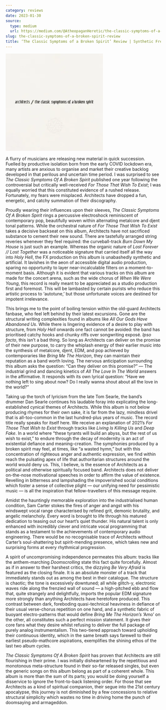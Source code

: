 ```yaml
---
category: reviews
date: 2023-01-30
source:
  type: medium
  url: https://medium.com/@AtheopaganHeretic/the-classic-symptoms-of-a-broken-spirit-review-bced7628fc20
slug: the-classic-symptoms-of-a-broken-spirit-review
title: ‘The Classic Symptoms of a Broken Spirit’ Review | Synthetic Frenzy
---
```


![**“We fell in love with a death machine.”**](1_g0zTF9J7Oj4vQYk55oUhFg.webp)

A flurry of musicians are releasing new material in quick succession. Fuelled by productive isolation born from the early COVID lockdown era, many artists are anxious to organise and market their creative backlog developed in that perilous and uncertain time period. I was surprised to see *The Classic Symptoms Of A Broken Spirit* published one year following the controversial but critically well-received *For Those That Wish To Exist*; I was equally worried that this constituted evidence of a rushed release. Fortunately, my fears were misplaced. Architects have dropped a fun, energetic, and catchy summation of their discography.

Proudly wearing their influences upon their sleeves, *The Classic Symptoms Of A Broken Spirit* rings a percussive electroshock reminiscent of contemporary pop, beautifully woven within alternating metalcore and djent tonal patterns. While the orchestral nature of *For Those That Wish To Exist* takes a decisive backseat on this album, Architects have not sacrificed substance to cement their new sound. There are tastefully arranged string reveries whenever they feel required: the curveball-track *Burn Down My House* is just such an example. Whereas the organic nature of *Lost Forever // Lost Together* was a noticeable signature that carried itself all the way into *Holy Hell*, the FX production on this album is unabashedly synthetic and artificial. It lavishes in the aeon of accessible digital audio production, sparing no opportunity to layer near-incalculable filters on a moment-to-moment basis. Although it is evident that various tracks on this album are made for the concert arena, such as the wide chorus of *When We Were Young*, this record is really meant to be appreciated as a studio production first and foremost. This will be lambasted by certain purists who reduce this artistic process to ‘autotune,’ but those unfortunate voices are destined for impotent irrelevance.

This brings me to the point of boiling tension within the old-guard Architects fanbase, who feel left behind by their latest excursions. Gone are the structural writing complexities found in albums like *All Our Gods Have Abandoned Us*. While there is lingering evidence of a desire to play with structure, from *Holy Hell* onwards one fact cannot be avoided: the band has prioritised catchy hooks and chunky riffs over songwriting exposé. *Ipso facto*, this isn’t a bad thing. So long as Architects can deliver on the promise of their new purpose, to carry the whiplash energy of their earlier music into the synthesis of metalcore, djent, EDM, and pop achieved by contemporaries like *Bring Me The Horizon*, they can maintain their reputation as a band worth loving. The nervous anticipation surrounding this album asks the question: “Can they deliver on this promise?” — The industrial grind and dancing kinetics of *All The Love In The World* answers in the affirmative. It responds with its own lyrical question: “Have we nothing left to sing about now? Do I really wanna shout about all the love in the world?”

Taking up the torch of lyricism from the late Tom Searle, the band’s drummer Dan Searle continues his laudable foray into explicating the long-established cynical themes of Architects. While this album is not below producing rhymes for their own sake, it is far from the lazy, mindless drivel that is all-too-common in the last hundred-plus years of music. The record title really speaks for itself here. We receive an explanation of 2021’s *For Those That Wish to Exist* through tracks like *Living Is Killing Us* and *Deep Fake*. In a world where “these tyrants will build an abyss, but the rest of us wish to exist,” to endure through the decay of modernity is an act of existential defiance and meaning-creation. The symphonies produced by a broken spirit may feel, at times, like “a wasted hymn,” but with this concentration of righteous anger and authentic expression, we find within reach the pulsating apex of life that authoritarian structures around the world would deny us. This, I believe, is the essence of Architects as a political and otherwise spiritually focused band. Architects does not deliver on-the-nose motivational speeches in order to affirm the value of existence. Revelling in bitterness and lampshading the impoverished social conditions which foster a sense of collective plight — our unifying need for pessimistic music — is all the inspiration that fellow-travellers of this message require.

Amidst the hauntingly memorable exploration into the industrialised human condition, Sam Carter stokes the fires of anger and angst with his windswept vocal range characterised by refined grit, demonic brutality, and angelic melancholy. Every word is brought to life through his matured dedication to teasing out our heart’s quiet thunder. His natural talent is only enhanced with incredibly clever and intricate vocal programming that stands as a testament to the achievements of contemporary audio engineering. There would be no recognisable trace of Architects without Carter’s soul-shattering but spirit-mending presence, which takes new and surprising forms at every rhythmical progression.

A spirit of uncompromising independence permeates this album: tracks like the anthem-marching *Doomscrolling* state this fact quite forcefully. Almost as if in answer to their harshest critics, the dizzying *Be Very Afraid* is featured as the closing finale. It is an absolute monster of a track that immediately stands out as among the best in their catalogue. The structure is chaotic; the tone is excessively downtuned; all while glitch-y, electronic waves ride along the frenzied wall of sound — a high-pitched ebb and flow that, quite strangely and delightfully, imports the popular EDM signature more strongly than anything Architects have heretofore produced. This contrast between dark, foreboding quasi-technical heaviness in defiance of their usual verse-chorus repetition on one hand, and a synthetic fabric of buoyant electro-patterns that would define *Bring Me The Horizon’s* ‘Amo’ on the other, all constitutes such a perfect mission statement. It gives their core fans what they desire whilst refusing to deliver the full package of purely analog instrumentalism. This two-tiered approach toward upholding their continuous identity, which in the same breath says farewell to their earliest pseudo-mathcore aspirations, exemplifies the shining ethos of the last two album cycles.

*The Classic Symptoms Of A Broken Spirit* has proven that Architects are still flourishing in their prime. I was initially disheartened by the repetitious and monotonous meta-structure found in their so-far released singles, but even the generic songs on this album belong as part of a coherent whole. This album is more than the sum of its parts; you would be doing yourself a disservice to ignore the front-to-back listening order. For those that see Architects as a kind of spiritual companion, their segue into the 21st century apocalypse, this journey is not diminished by a few concessions to relative structural simplicity which wastes no time in driving home the punch of doomsaying and armageddon.
